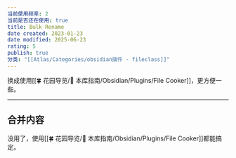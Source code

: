 ```yaml
---
当前使用频率: 2
当前是否还在使用: true
title: Bulk Rename
date created: 2023-01-23
date modified: 2025-06-23
rating: 5
publish: true
分类: "[[Atlas/Categories/obsidian插件 - fileclass]]"
---
```



换成使用[[🍀 花园导览/🧰 本库指南/Obsidian/Plugins/File Cooker]]，更方便一些。


---

## 合并内容


没用了，使用[[🍀 花园导览/🧰 本库指南/Obsidian/Plugins/File Cooker]]都能搞定。
